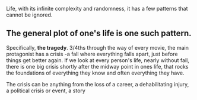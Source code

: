 Life, with its infinite complexity and randomness, it has a few patterns that
cannot be ignored.

## The general plot of one's life is one such pattern.

Specifically, **__the tragedy__**.
3/4ths through the way of every movie, the main protagonist has a crisis -a fall where everything falls apart, just before things get better again.
If we look at every person's life, nearly without fail, there is one big crisis shortly
after the midway point in ones life, that rocks the foundations of everything they know and often everything they have.

The crisis can be anything from the loss of a career, a dehabilitating injury, a
political crisis or event, a story
